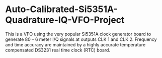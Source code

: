 # Auto-Calibrated-Si5351A-Quadrature-IQ-VFO-Project
This is a VFO using the very popular Si5351A clock generator board to generate 80 – 6 meter I/Q signals at outputs CLK 1 and CLK 2. Frequency and time accuracy are maintained by a highly accurate temperature compensated DS3231 real time clock (RTC) board.
